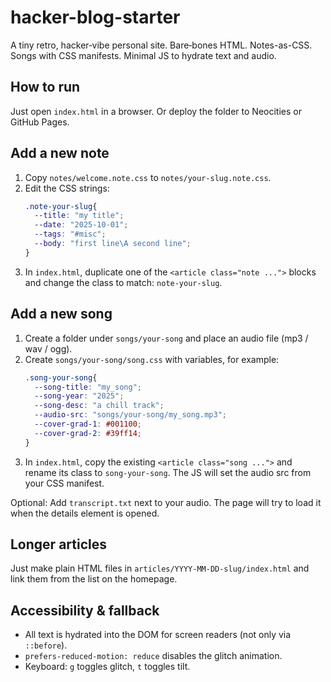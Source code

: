 # hacker-blog-starter

A tiny retro, hacker‑vibe personal site. Bare‑bones HTML. Notes-as-CSS. Songs with CSS manifests. Minimal JS to hydrate text and audio.

## How to run
Just open `index.html` in a browser. Or deploy the folder to Neocities or GitHub Pages.

## Add a new note
1. Copy `notes/welcome.note.css` to `notes/your-slug.note.css`.
2. Edit the CSS strings:
   ```css
   .note-your-slug{
     --title: "my title";
     --date: "2025-10-01";
     --tags: "#misc";
     --body: "first line\A second line";
   }
   ```
3. In `index.html`, duplicate one of the `<article class="note ...">` blocks and change the class to match: `note-your-slug`.

## Add a new song
1. Create a folder under `songs/your-song` and place an audio file (mp3 / wav / ogg).
2. Create `songs/your-song/song.css` with variables, for example:
   ```css
   .song-your-song{
     --song-title: "my_song";
     --song-year: "2025";
     --song-desc: "a chill track";
     --audio-src: "songs/your-song/my_song.mp3";
     --cover-grad-1: #001100;
     --cover-grad-2: #39ff14;
   }
   ```
3. In `index.html`, copy the existing `<article class="song ...">` and rename its class to `song-your-song`. The JS will set the audio src from your CSS manifest.

Optional: Add `transcript.txt` next to your audio. The page will try to load it when the details element is opened.

## Longer articles
Just make plain HTML files in `articles/YYYY-MM-DD-slug/index.html` and link them from the list on the homepage.

## Accessibility & fallback
- All text is hydrated into the DOM for screen readers (not only via `::before`).
- `prefers-reduced-motion: reduce` disables the glitch animation.
- Keyboard: `g` toggles glitch, `t` toggles tilt.
